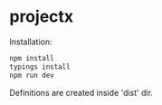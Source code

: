 # projectx

Installation:
```sh
npm install
typings install
npm run dev
```

Definitions are created inside 'dist' dir.
